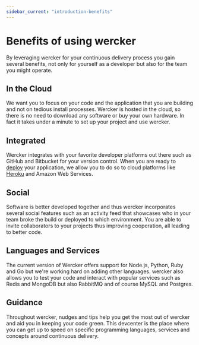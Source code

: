 ```yaml
---
sidebar_current: "introduction-benefits"
---
```


# Benefits of using wercker

By leveraging wercker for your continuous delivery process you gain several benefits, not only for yourself as a developer but also for the team you might operate.

## In the Cloud

We want you to focus on your code and the application that you are building and not on tedious install processes. Wercker is hosted in the cloud, so there is no need to download any software or buy your own hardware. In fact it takes under a minute to set up your project and use wercker.

## Integrated

Wercker integrates with your favorite developer platforms out there such as GitHub and Bitbucket for your version control. When you are ready to [deploy](/articles/deployment/) your application, we allow you to do so to cloud platforms like [Heroku](/articles/deployment/heroku.html) and Amazon Web Services.

## Social

Software is better developed together and thus wercker incorporates several social features such as an activity feed that showcases who in your team broke the build or deployed to which environment.
You are able to invite collaborators to your projects thus improving cooperation, all leading to better code.

## Languages and Services

The current version of Wercker offers support for Node.js, Python, Ruby and Go but we're working hard on adding other languages.
wercker also allows you to test your code and interact with popular services such as Redis and MongoDB but also RabbitMQ and of course MySQL and Postgres.

## Guidance

Throughout wercker, nudges and tips help you get the most out of wercker and aid you in keeping your code green.
This devcenter is the place where you can get up to speed on specific programming languages, services and concepts around continuous delivery.
